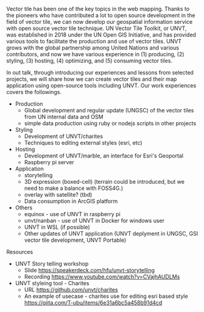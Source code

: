 Vector tile has been one of the key topics in the web mapping. Thanks to the pioneers who have contributed a lot to open source development in the field of vector tile, we can now develop our geospatial information service with open source vector tile technique. 
UN Vector Tile Toolkit, or UNVT, was established in 2018 under the UN Open GIS Initiative, and has provided various tools to facilitate the production and use of vector tiles. UNVT grows with the global partnership among United Nations and various contributors, and now we have various experience in (1) producing, (2) styling, (3) hosting, (4) optimizing, and (5) consuming vector tiles.

In out talk, through introducing our experiences and lessons from selected projects, we will share how we can create vector tiles and their map application using open-source tools including UNVT. 
Our work experiences covers the followings.

- Production
    - Global development and regular update (UNGSC) of the vector tiles from UN internal data and OSM
    - simple data production using ruby or nodejs scripts in other projects
- Styling
    - Development of UNVT/charites
    - Techniques to editing external styles (esri, etc) 
- Hosting
    - Development of UNVT/marble, an interface for Esri's Geoportal
    - Raspberry pi server
- Application
    - storytelling
    - 3D expression (boxed-cell) (terrain could be introduced, but we need to make a balance with FOSS4G.)
    - overlay with satellite? (tbd)
    - Data consumption in ArcGIS platform
- Others
    - equinox - use of UNVT in raspberry pi 
    - unvt/nanban - use of UNVT in Docker for windows user
    - UNVT in WSL (if possible)
    - Other updates of UNVT application (UNVT deplyment in UNGSC, GSI vector tile development, UNVT Portable)

Resources
- UNVT Story telling workshop
    - Slide https://speakerdeck.com/hfu/unvt-storytelling 
    - Recording https://www.youtube.com/watch?v=CVajhAUDLMs
- UNVT styleing tool - Charites
    - URL https://github.com/unvt/charites
    - An example of usecase - charites use for editing esri based style https://qiita.com/T-ubu/items/6e31a6bc5a458b91d4cd


